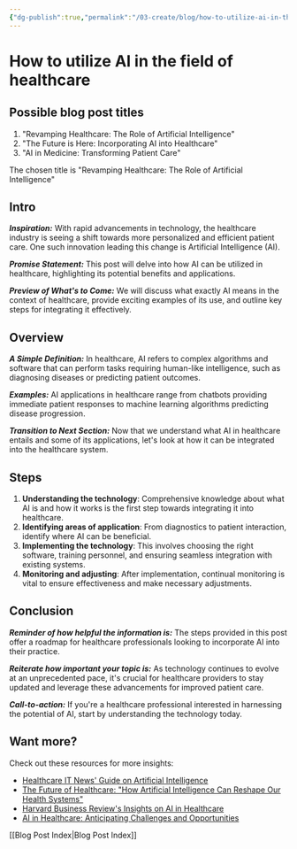 ```yaml
---
{"dg-publish":true,"permalink":"/03-create/blog/how-to-utilize-ai-in-the-field-of-healthcare/","tags":["ai","health","healthcare"]}
---
```


# How to utilize AI in the field of healthcare

## Possible blog post titles
1. "Revamping Healthcare: The Role of Artificial Intelligence"
2. "The Future is Here: Incorporating AI into Healthcare"
3. "AI in Medicine: Transforming Patient Care"

The chosen title is "Revamping Healthcare: The Role of Artificial Intelligence"

## Intro
_**Inspiration:**_ With rapid advancements in technology, the healthcare industry is seeing a shift towards more personalized and efficient patient care. One such innovation leading this change is Artificial Intelligence (AI).

_**Promise Statement:**_ This post will delve into how AI can be utilized in healthcare, highlighting its potential benefits and applications.

_**Preview of What's to Come:**_ We will discuss what exactly AI means in the context of healthcare, provide exciting examples of its use, and outline key steps for integrating it effectively.

## Overview
_**A Simple Definition:**_ In healthcare, AI refers to complex algorithms and software that can perform tasks requiring human-like intelligence, such as diagnosing diseases or predicting patient outcomes.

_**Examples:**_ AI applications in healthcare range from chatbots providing immediate patient responses to machine learning algorithms predicting disease progression.

_**Transition to Next Section:**_ Now that we understand what AI in healthcare entails and some of its applications, let's look at how it can be integrated into the healthcare system.

## Steps
1. **Understanding the technology**: Comprehensive knowledge about what AI is and how it works is the first step towards integrating it into healthcare.
2. **Identifying areas of application**: From diagnostics to patient interaction, identify where AI can be beneficial.
3. **Implementing the technology**: This involves choosing the right software, training personnel, and ensuring seamless integration with existing systems.
4. **Monitoring and adjusting**: After implementation, continual monitoring is vital to ensure effectiveness and make necessary adjustments.

## Conclusion
_**Reminder of how helpful the information is:**_ The steps provided in this post offer a roadmap for healthcare professionals looking to incorporate AI into their practice.

_**Reiterate how important your topic is:**_ As technology continues to evolve at an unprecedented pace, it's crucial for healthcare providers to stay updated and leverage these advancements for improved patient care.

_**Call-to-action:**_ If you're a healthcare professional interested in harnessing the potential of AI, start by understanding the technology today.

## Want more?
Check out these resources for more insights:
- [Healthcare IT News' Guide on Artificial Intelligence](https://www.healthcareitnews.com/category/resource-topic/artificial-intelligence)
- [The Future of Healthcare: "How Artificial Intelligence Can Reshape Our Health Systems"](https://www.thefutureofhealth.care/ai-in-healthcare)
- [Harvard Business Review's Insights on AI in Healthcare](https://hbr.org/2018/11/how-ai-is-transforming-the-health-care-industry)
- [AI in Healthcare: Anticipating Challenges and Opportunities](https://www.ncbi.nlm.nih.gov/pmc/articles/PMC6566525/)

[[Blog Post Index\|Blog Post Index]]